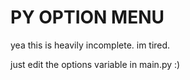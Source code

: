 # PY OPTION MENU

yea this is heavily incomplete. im tired.

just edit the options variable in main.py :)
